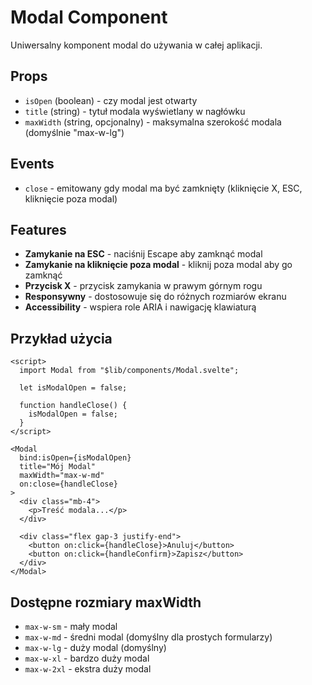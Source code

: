 # Modal Component

Uniwersalny komponent modal do używania w całej aplikacji.

## Props

- `isOpen` (boolean) - czy modal jest otwarty
- `title` (string) - tytuł modala wyświetlany w nagłówku
- `maxWidth` (string, opcjonalny) - maksymalna szerokość modala (domyślnie "max-w-lg")

## Events

- `close` - emitowany gdy modal ma być zamknięty (kliknięcie X, ESC, kliknięcie poza modal)

## Features

- **Zamykanie na ESC** - naciśnij Escape aby zamknąć modal
- **Zamykanie na kliknięcie poza modal** - kliknij poza modal aby go zamknąć
- **Przycisk X** - przycisk zamykania w prawym górnym rogu
- **Responsywny** - dostosowuje się do różnych rozmiarów ekranu
- **Accessibility** - wspiera role ARIA i nawigację klawiaturą

## Przykład użycia

```svelte
<script>
  import Modal from "$lib/components/Modal.svelte";

  let isModalOpen = false;

  function handleClose() {
    isModalOpen = false;
  }
</script>

<Modal
  bind:isOpen={isModalOpen}
  title="Mój Modal"
  maxWidth="max-w-md"
  on:close={handleClose}
>
  <div class="mb-4">
    <p>Treść modala...</p>
  </div>

  <div class="flex gap-3 justify-end">
    <button on:click={handleClose}>Anuluj</button>
    <button on:click={handleConfirm}>Zapisz</button>
  </div>
</Modal>
```

## Dostępne rozmiary maxWidth

- `max-w-sm` - mały modal
- `max-w-md` - średni modal (domyślny dla prostych formularzy)
- `max-w-lg` - duży modal (domyślny)
- `max-w-xl` - bardzo duży modal
- `max-w-2xl` - ekstra duży modal
